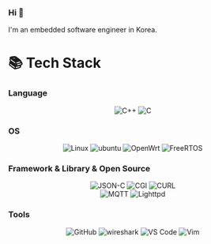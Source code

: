 ### Hi 👋
I'm an embedded software engineer in Korea.
<!--
**smtobs/smtobs** is a ✨ _special_ ✨ repository because its `README.md` (this file) appears on your GitHub profile.

Here are some ideas to get you started:

- 🔭 I’m currently working on ...
- 🌱 I’m currently learning ...
- 👯 I’m looking to collaborate on ...
- 🤔 I’m looking for help with ...
- 💬 Ask me about ...
- 📫 How to reach me: ...
- 😄 Pronouns: ...
- ⚡ Fun fact: ...
-->

<div align=left><h1>📚 Tech Stack</h1></div>

### Language

<p align="center">
  <img alt="C++" src="https://img.shields.io/badge/C++-00599C?style=for-the-badge&logo=c%2b%2b">
  <img alt="C" src="https://img.shields.io/badge/C-A8B9CC?style=for-the-badge&logo=c&logoColor=white">
</p>
  
### OS

<p align="center">
  <img alt="Linux" src="https://img.shields.io/badge/Linux-FCC624?style=for-the-badge&logo=linux&logoColor=black">
  <img alt="ubuntu" src="https://img.shields.io/badge/ubuntu-E95420?style=for-the-badge&logo=ubuntu&logoColor=black">
  <img alt="OpenWrt" src="https://img.shields.io/badge/OpenWrt-0084ab?style=for-the-badge&logo=OpenWrt&logoColor=black">
  <img alt="FreeRTOS" src="https://img.shields.io/badge/FreeRTOS-8ac55e?style=for-the-badge&logo=freertos">
</p>

### Framework & Library & Open Source
<p align="center">
  <img alt="JSON-C" src="https://img.shields.io/badge/JSON C-000000?style=for-the-badge&logo=json&logoColor=white">
  <img alt="CGI" src="https://img.shields.io/badge/Lib_CGI-E95420?style=for-the-badge&logo=Lib_CGI&logoColor=white">
  <img alt="CURL" src="https://img.shields.io/badge/Lib_CURL-073551?style=for-the-badge&logo=curl&logoColor=white">
  </br>
  <img alt="MQTT" src="https://img.shields.io/badge/paho-660066?style=for-the-badge&logo=mqtt&logoColor=black">
  <img alt="Lighttpd" src="https://img.shields.io/badge/lighttpd-555555?style=for-the-badge&logo=lighttpd&logoColor=white">
</p>

### Tools

<p align="center">
  <img alt="GitHub" src="https://img.shields.io/badge/GitHub-181717?style=for-the-badge&logo=GitHub&logoColor=white">
  <img alt="wireshark" src="https://img.shields.io/badge/wireshark-1679A7?logo=wireshark&logoColor=fff&style=for-the-badge">
  <img alt="VS Code" src="https://img.shields.io/badge/VSCode-3860c4?style=for-the-badge&logo=visual-studio-code&logoColor=white">
  <img alt="Vim" src="https://img.shields.io/badge/Vim-019733?logo=vim&logoColor=fff&style=for-the-badge">
   <br/>
</p>
